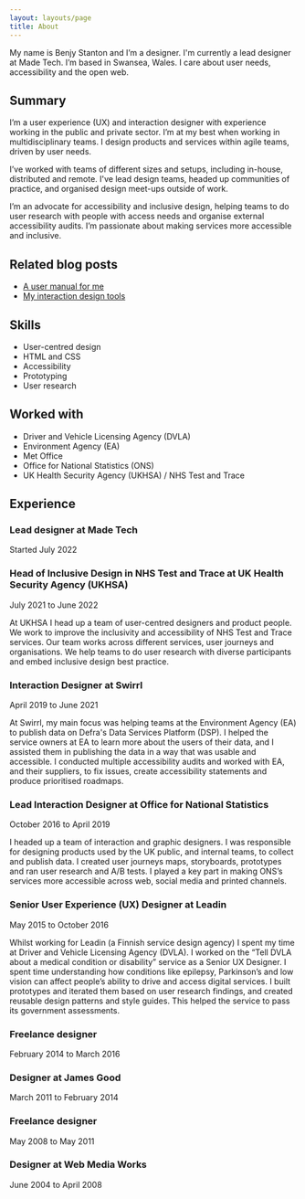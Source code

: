 ```yaml
---
layout: layouts/page
title: About
---
```


My name is Benjy Stanton and I’m a designer. I'm currently a lead designer at Made Tech. I’m based in Swansea, Wales. I care about user needs, accessibility and the open web.

## Summary

I’m a user experience (UX) and interaction designer with experience working in the public and private sector. I’m at my best when working in multidisciplinary teams. I design products and services within agile teams, driven by user needs.

I’ve worked with teams of different sizes and setups, including in-house, distributed and remote. I've lead design teams, headed up communities of practice, and organised design meet-ups outside of work.

I’m an advocate for accessibility and inclusive design, helping teams to do user research with people with access needs and organise external accessibility audits. I’m passionate about making services more accessible and inclusive.

## Related blog posts

- [A user manual for me](/blog/a-user-manual-for-me-version-3/)
- [My interaction design tools](/blog/my-interaction-design-tools-version-3/)

## Skills

- User-centred design
- HTML and CSS
- Accessibility
- Prototyping
- User research

## Worked with

- Driver and Vehicle Licensing Agency (DVLA)
- Environment Agency (EA)
- Met Office
- Office for National Statistics (ONS)
- UK Health Security Agency (UKHSA) / NHS Test and Trace
 

## Experience

###  Lead designer at Made Tech
Started July 2022

### Head of Inclusive Design in NHS Test and Trace at UK Health Security Agency (UKHSA)
July 2021 to June 2022

At UKHSA I head up a team of user-centred designers and product people. We work to improve the inclusivity and accessibility of NHS Test and Trace services. Our team works across different services, user journeys and organisations. We help teams to do user research with diverse participants and embed inclusive design best practice.

### Interaction Designer at Swirrl
April 2019 to June 2021

At Swirrl, my main focus was helping teams at the Environment Agency (EA) to publish data on Defra's Data Services Platform (DSP). I helped the service owners at EA to learn more about the users of their data, and I assisted them in publishing the data in a way that was usable and accessible. I conducted multiple accessibility audits and worked with EA, and their suppliers, to fix issues, create accessibility statements and produce prioritised roadmaps.

### Lead Interaction Designer at Office for National Statistics
October 2016 to April 2019

I headed up a team of interaction and graphic designers. I was responsible for designing products used by the UK public, and internal teams, to collect and publish data. I created user journeys maps, storyboards, prototypes and ran user research and A/B tests. I played a key part in making ONS’s services more accessible across web, social media and printed channels.

### Senior User Experience (UX) Designer at Leadin

May 2015 to October 2016

Whilst working for Leadin (a Finnish service design agency) I spent my time at Driver and Vehicle Licensing Agency (DVLA). I worked on the “Tell DVLA about a medical condition or disability” service as a Senior UX Designer. I spent time understanding how conditions like epilepsy, Parkinson’s and low vision can affect people’s ability to drive and access digital services. I built prototypes and iterated them based on user research findings, and created reusable design patterns and style guides. This helped the service to pass its government assessments.

### Freelance designer
February 2014 to March 2016

### Designer at James Good
March 2011 to February 2014

### Freelance designer
May 2008 to May 2011

### Designer at Web Media Works
June 2004 to April 2008